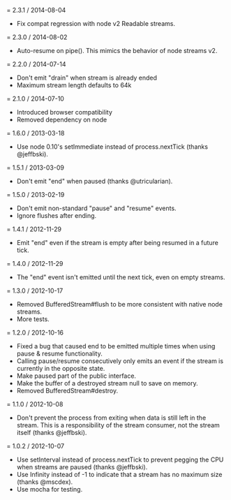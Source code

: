 = 2.3.1 / 2014-08-04

  * Fix compat regression with node v2 Readable streams.

= 2.3.0 / 2014-08-02

  * Auto-resume on pipe(). This mimics the behavior of node streams v2.

= 2.2.0 / 2014-07-14

  * Don't emit "drain" when stream is already ended
  * Maximum stream length defaults to 64k

= 2.1.0 / 2014-07-10

  * Introduced browser compatibility
  * Removed dependency on node

= 1.6.0 / 2013-03-18

  * Use node 0.10's setImmediate instead of process.nextTick (thanks @jeffbski).

= 1.5.1 / 2013-03-09

  * Don't emit "end" when paused (thanks @utricularian).

= 1.5.0 / 2013-02-19

  * Don't emit non-standard "pause" and "resume" events.
  * Ignore flushes after ending.

= 1.4.1 / 2012-11-29

  * Emit "end" even if the stream is empty after being resumed in a future tick.

= 1.4.0 / 2012-11-29

  * The "end" event isn't emitted until the next tick, even on empty streams.

= 1.3.0 / 2012-10-17

  * Removed BufferedStream#flush to be more consistent with native node streams.
  * More tests.

= 1.2.0 / 2012-10-16

  * Fixed a bug that caused end to be emitted multiple times when using pause
    & resume functionality.
  * Calling pause/resume consecutively only emits an event if the stream is
    currently in the opposite state.
  * Make paused part of the public interface.
  * Make the buffer of a destroyed stream null to save on memory.
  * Removed BufferedStream#destroy.

= 1.1.0 / 2012-10-08

  * Don't prevent the process from exiting when data is still left in the
    stream. This is a responsibility of the stream consumer, not the stream
    itself (thanks @jeffbski).

= 1.0.2 / 2012-10-07

  * Use setInterval instead of process.nextTick to prevent pegging the CPU
    when streams are paused (thanks @jeffbski).
  * Use Infinity instead of -1 to indicate that a stream has no maximum size
    (thanks @mscdex).
  * Use mocha for testing.
